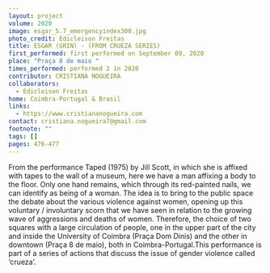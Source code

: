```yaml
---
layout: project
volume: 2020
image: esgar_5.7_emergencyindex300.jpg
photo_credit: Edicleison Freitas
title: ESGAR (GRIN) - (FROM CRUEZA SERIES)
first_performed: first performed on September 09, 2020
place: "Praça 8 de maio "
times_performed: performed 2 in 2020
contributor: CRISTIANA NOGUEIRA
collaborators:
  - Edicleison Freitas
home: Coimbra-Portugal & Brasil
links:
  - https://www.cristiananogueira.com
contact: cristiana.nogueira7@gmail.com
footnote: ""
tags: []
pages: 476-477
---
```


From the performance Taped (1975) by Jill Scott, in which she is affixed with tapes to the wall of a museum, here we have a man affixing a body to the floor. Only one hand remains, which through its red-painted nails, we can identify as being of a woman. The idea is to bring to the public space the debate about the various violence against women, opening up this voluntary / involuntary scorn that we have seen in relation to the growing wave of aggressions and deaths of women. Therefore, the choice of two squares with a large circulation of people, one in the upper part of the city and inside the University of Coimbra (Praça Dom Dinis) and the other in downtown (Praça 8 de maio), both in Coimbra-Portugal.This performance is part of a series of actions that discuss the issue of gender violence called ‘crueza’.
